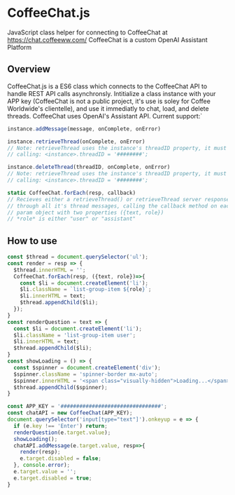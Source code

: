 # CoffeeChat.js
JavaScript class helper for connecting to CoffeeChat at https://chat.coffeeww.com/
CoffeeChat is a custom OpenAI Assistant Platform

## Overview
CoffeeChat.js is a ES6 class which connects to the CoffeeChat API to handle REST API calls asynchronsly. Intitialize a class instance with your APP key (CoffeeChat is not a public project, it's use is soley for Coffee Worldwide's clientelle), and use it immediatly to chat, load, and delete threads. CoffeeChat uses OpenAI's Assistant API. Current support:`
```JavaScript
instance.addMessage(message, onComplete, onError)
```
```JavaScript
instance.retrieveThread(onComplete, onError)
// Note: retrieveThread uses the instance's threadID property, it must be set before
// calling: <instance>.threadID = '########';
```
```JavaScript
instance.deleteThread(threadID, onComplete, onError)
// Note: retrieveThread uses the instance's threadID property, it must be set before
// calling: <instance>.threadID = '########';
```
```JavaScript
static CoffeeChat.forEach(resp, callback)
// Recieves either a retrieveThread() or retrieveThread server response and loops
// through all it's thread messages, calling the callback method on each with a single
// param object with two properties ({text, role})
// *role* is either "user" or "assistant" 
```

## How to use
```JavaScript
const $thread = document.querySelector('ul');
const render = resp => {
  $thread.innerHTML = '';
  CoffeeChat.forEach(resp, ({text, role})=>{
    const $li = document.createElement('li');
    $li.className = `list-group-item ${role}`;
    $li.innerHTML = text;
    $thread.appendChild($li);
  });
}
const renderQuestion = text => {
  const $li = document.createElement('li');
  $li.className = 'list-group-item user';
  $li.innerHTML = text;
  $thread.appendChild($li);
}
const showLoading = () => {
  const $spinner = document.createElement('div');
  $spinner.className = 'spinner-border mx-auto';
  $spinner.innerHTML = '<span class="visually-hidden">Loading...</span>';
  $thread.appendChild($spinner);
}

const APP_KEY = '################################';
const chatAPI = new CoffeeChat(APP_KEY);
document.querySelector('input[type="text"]').onkeyup = e => {
  if (e.key !== 'Enter') return;
  renderQuestion(e.target.value);
  showLoading();
  chatAPI.addMessage(e.target.value, resp=>{
    render(resp);
    e.target.disabled = false;
  }, console.error);
  e.target.value = '';
  e.target.disabled = true;
}
```
